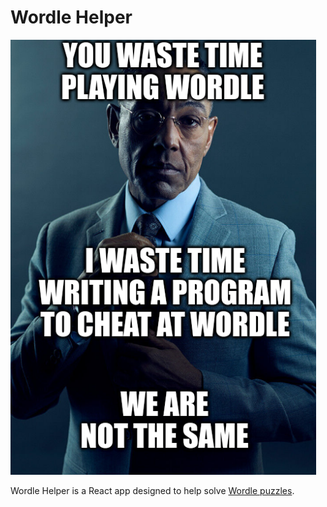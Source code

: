 # Wordle Helper

![Gus Fring saying that wasting time writing an app to cheat at Wordle is not the same as wasting time playing Wordle](meme.png)

Wordle Helper is a React app designed to help solve [Wordle puzzles](https://www.powerlanguage.co.uk/wordle/).
